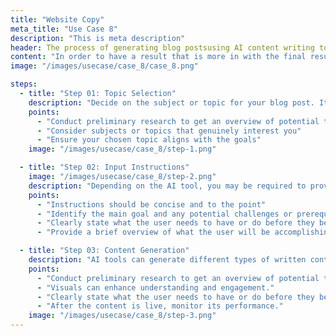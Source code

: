 ```yaml
---
title: "Website Copy"
meta_title: "Use Case 8"
description: "This is meta description"
header: The process of generating blog postsusing AI content writing tools
content: "In order to have a result that is more in with the final result, the graphic designers designers or typographers report thes"
image: "/images/usecase/case_8/case_8.png"

steps:
  - title: "Step 01: Topic Selection"
    description: "Decide on the subject or topic for your blog post. It could be a specific question, a trending industry topic, a 'how-to' guide, or any other relevant subject that aligns with your audience's interests. Determine the purpose of your writing. Are you working on a blog post, an article, an email, or a creative piece? Clearly define your goal to guide the AI tool effectively. Research and choose a suitable writing AI tool."
    points:
      - "Conduct preliminary research to get an overview of potential topics"
      - "Consider subjects or topics that genuinely interest you"
      - "Ensure your chosen topic aligns with the goals"
    image: "/images/usecase/case_8/step-1.png"

  - title: "Step 02: Input Instructions"
    image: "/images/usecase/case_8/step-2.png"
    description: "Depending on the AI tool, you may be required to provide an input or a prompt. This can be a paragraph, a sentence, or even a single word related to the topic you want to write about. Some AI tools also allow you to specify the desired tone or style. Once you've provided the input, the AI tool will process it and generate suggestions or content. It may provide alternative phrasings, grammar corrections."
    points:
      - "Instructions should be concise and to the point"
      - "Identify the main goal and any potential challenges or prerequisites."
      - "Clearly state what the user needs to have or do before they begin."
      - "Provide a brief overview of what the user will be accomplishing in this step"

  - title: "Step 03: Content Generation"
    description: "AI tools can generate different types of written content, including articles, blog posts, product descriptions."
    points:
      - "Conduct preliminary research to get an overview of potential topics"
      - "Visuals can enhance understanding and engagement."
      - "Clearly state what the user needs to have or do before they begin."
      - "After the content is live, monitor its performance."
    image: "/images/usecase/case_8/step-3.png"
---
```

